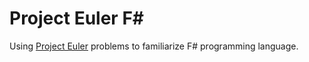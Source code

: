 # Project Euler F# #

Using [Project Euler](http://projecteuler.net) problems to familiarize F# programming language.
